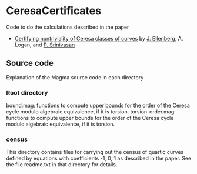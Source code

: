 # CeresaCertificates

Code to do the calculations described in the paper

- [Certifying nontriviality of Ceresa classes of curves](https://arxiv.org) by
[J. Ellenberg](https://people.math.wisc.edu/~ellenberg/),
A. Logan, and
[P. Srinivasan](https://padmask.github.io/)

## Source code

Explanation of the Magma source code in each directory

### Root directory

bound.mag: functions to compute upper bounds for the order of the Ceresa cycle modulo algebraic equivalence, if it is torsion.
torsion-order.mag: functions to compute upper bounds for the order of the Ceresa cycle modulo algebraic equivalence, if it is torsion.

### census

This directory contains files for carrying out the census of quartic curves defined by equations with coefficients -1, 0, 1 as described in the paper.  See the file readme.txt in that directory for details.
